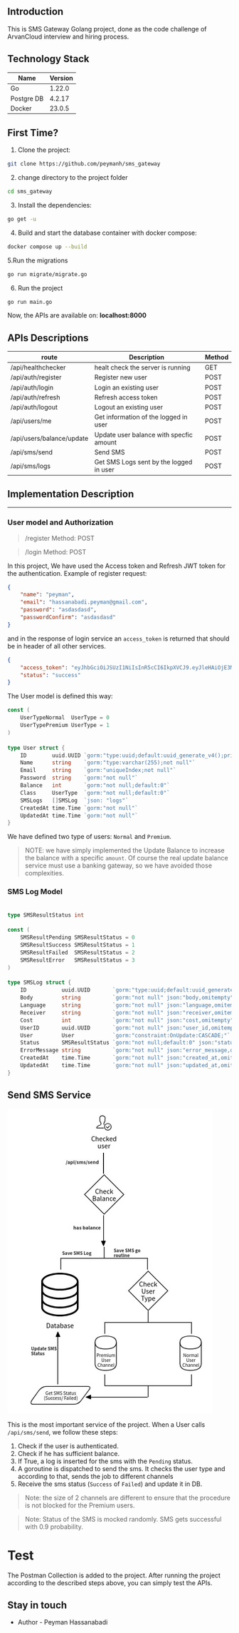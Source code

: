 ## Introduction

This is SMS Gateway Golang project, done as the code challenge of ArvanCloud interview and hiring process.

## Technology Stack 
| Name                  | Version |
|-----------------------|---------|
| Go                    | 1.22.0  |
| Postgre DB            | 4.2.17  |
| Docker                | 23.0.5  |


## First Time?

1. Clone the project:
```bash
git clone https://github.com/peymanh/sms_gateway
```

2. change directory to the project folder
```bash
cd sms_gateway
```

3. Install the dependencies:
```bash
go get -u
```

4. Build and start the database container with docker compose:
```bash
docker compose up --build
```
5.Run the migrations
```bash
go run migrate/migrate.go
```

6. Run the project
```bash
go run main.go
```


Now, the APIs are available on: **localhost:8000**

## APIs Descriptions

| route           | Description                             | Method |
|-----------------|-----------------------------------------|--------|
| /api/healthchecker        | healt check the server is running       | GET    |
| /api/auth/register        | Register new user                       | POST   |
| /api/auth/login           | Login an existing user                  | POST   |
| /api/auth/refresh         | Refresh access token                    | POST   |
| /api/auth/logout          | Logout an existing user                 | POST   |
| /api/users/me             | Get information of the logged in user   | POST   |
| /api/users/balance/update | Update user balance with specfic amount | POST   |
| /api/sms/send             | Send SMS                                | POST   |
| /api/sms/logs             | Get SMS Logs sent by the logged in user | POST   |

## Implementation Description
__________________
### User model and Authorization

> /register Method: POST

> /login Method: POST

In this project, We have used the Access token and Refresh JWT token for the authentication. Example of register request:

```json
{
	"name": "peyman",
    "email": "hassanabadi.peyman@gmail.com",
    "password": "asdasdasd",
    "passwordConfirm": "asdasdasd"
}
```
and in the response of login service an `access_token` is returned that should be in header of all other services.

```json
{
    "access_token": "eyJhbGciOiJSUzI1NiIsInR5cCI6IkpXVCJ9.eyJleHAiOjE3MzU3Mjk4NzksImlhdCI6MTczNTcyODk3OSwibmJmIjoxNzM1NzI4OTc5LCJzdWIiOiIxZWU3MGY3ZS0xOWFmLTRmNzctOTJiMS00MjE4MGE4ZmY0MDMifQ.cGU5maN27YbDyDIoZPXwUDvqtAIdKmIfT4WsNf8AJNXF1Vd_SvsP6uFFfUKposFbm-54FAemDj95LaZ6YI29jg",
    "status": "success"
}
```

The User model is defined this way:

```go
const (
	UserTypeNormal  UserType = 0
	UserTypePremium UserType = 1
)

type User struct {
	ID        uuid.UUID `gorm:"type:uuid;default:uuid_generate_v4();primary_key"`
	Name      string    `gorm:"type:varchar(255);not null"`
	Email     string    `gorm:"uniqueIndex;not null"`
	Password  string    `gorm:"not null"`
	Balance   int       `gorm:"not null;default:0"`
	Class     UserType  `gorm:"not null;default:0"`
	SMSLogs   []SMSLog  `json: "logs"`
	CreatedAt time.Time `gorm:"not null"`
	UpdatedAt time.Time `gorm:"not null"`
}
```
We have defined two type of users: `Normal` and `Premium`.

>NOTE: we have simply implemented the Update Balance to increase the balance with a specific `amount`.
> Of course the real update balance service must use a banking gateway, so we have avoided those complexities.

### SMS Log Model

```go

type SMSResultStatus int

const (
	SMSResultPending SMSResultStatus = 0
	SMSResultSuccess SMSResultStatus = 1
	SMSResultFailed  SMSResultStatus = 2
	SMSResultError   SMSResultStatus = 3
)

type SMSLog struct {
	ID           uuid.UUID       `gorm:"type:uuid;default:uuid_generate_v4();primary_key" json:"id,omitempty"`
	Body         string          `gorm:"not null" json:"body,omitempty"`
	Language     string          `gorm:"not null" json:"language,omitempty"`
	Receiver     string          `gorm:"not null" json:"receiver,omitempty"`
	Cost         int             `gorm:"not null" json:"cost,omitempty"`
	UserID       uuid.UUID       `gorm:"not null" json:"user_id,omitempty"`
	User         User            `gorm:"constraint:OnUpdate:CASCADE;"`
	Status       SMSResultStatus `gorm:"not null;default:0" json:"status,omitempty"`
	ErrorMessage string          `gorm:"not null" json:"error_message,omitempty"`
	CreatedAt    time.Time       `gorm:"not null" json:"created_at,omitempty"`
	UpdatedAt    time.Time       `gorm:"not null" json:"updated_at,omitempty"`
}

```


## Send SMS Service

![SendSMSDiagram.jpg](SendSMSDiagram.jpg)


This is the most important service of the project.
When a User calls `/api/sms/send`, we follow these steps:
1. Check if the user is authenticated.
2. Check if he has sufficient balance.
3. If True, a log is inserted for the sms with the `Pending` status.
4. A goroutine is dispatched to send the sms. It checks the user type and according to that, sends the job to different channels
5. Receive the sms status (`Success` of `Failed`) and update it in DB.

>Note: the size of 2 channels are different to ensure that the procedure is not blocked for the Premium users.

>Note: Status of the SMS is mocked randomly. SMS gets successful with 0.9 probability.


# Test

The Postman Collection is added to the project. After running the project according to the described steps above,
you can simply test the APIs.

## Stay in touch

- Author - Peyman Hassanabadi


